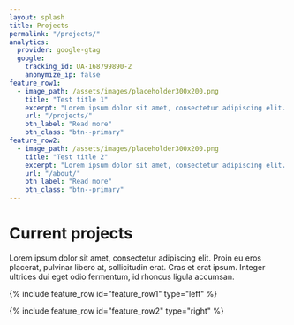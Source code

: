 ```yaml
---
layout: splash
title: Projects
permalink: "/projects/"
analytics:
  provider: google-gtag
  google:
    tracking_id: UA-168799890-2
    anonymize_ip: false
feature_row1:
  - image_path: /assets/images/placeholder300x200.png
    title: "Test title 1"
    excerpt: "Lorem ipsum dolor sit amet, consectetur adipiscing elit. Proin eu eros placerat, pulvinar libero at, sollicitudin erat. Cras et erat ipsum. Integer ultrices dui eget odio fermentum, id rhoncus ligula accumsan."
    url: "/projects/"
    btn_label: "Read more"
    btn_class: "btn--primary"
feature_row2:
  - image_path: /assets/images/placeholder300x200.png
    title: "Test title 2"
    excerpt: "Lorem ipsum dolor sit amet, consectetur adipiscing elit. Sed sem est, egestas vel tortor quis, fringilla vehicula tortor. Nunc in tellus eu ante fermentum bibendum id sit amet arcu. Curabitur tincidunt euismod orci, in molestie orci condimentum ut. Nulla vitae enim eget lorem mattis efficitur id dictum urna. Sed dapibus, nisi porta lacinia blandit, lectus orci eleifend sapien, et aliquam ex lectus vel urna. Donec elementum auctor quam, nec luctus arcu vulputate quis. Phasellus facilisis id neque nec lobortis. Praesent."
    url: "/about/"
    btn_label: "Read more"
    btn_class: "btn--primary"
---
```


# Current projects

Lorem ipsum dolor sit amet, consectetur adipiscing elit. Proin eu eros placerat, pulvinar libero at, sollicitudin erat. Cras et erat ipsum. Integer ultrices dui eget odio fermentum, id rhoncus ligula accumsan.

{% include feature_row id="feature_row1" type="left" %}

{% include feature_row id="feature_row2" type="right" %}
